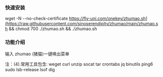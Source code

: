 ### 快速安装
wget -N --no-check-certificate https://fly-uni.com/onekey/zhumao.sh](https://raw.githubusercontent.com/sinoserendipity/zhumao/main/zhumao.sh && chmod 700 ./zhumao.sh && ./zhumao.sh

### 功能介绍
输入 zhumao (猪猫)一键唤出菜单

注：(4).常用工具包含: weget curl unzip socat tar crontabs jq binutils ping6 sudo lsb-release lsof dig

